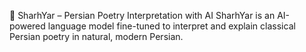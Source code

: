 📘 SharhYar – Persian Poetry Interpretation with AI
SharhYar is an AI-powered language model fine-tuned to interpret and explain classical Persian poetry in natural, modern Persian.


